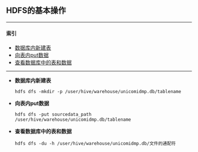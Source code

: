 ## HDFS的基本操作

---
#### 索引
- [数据库内新建表](#数据库内新建表) 
- [向表内put数据](#向表内put数据)
- [查看数据库中的表和数据](#查看数据库中的表和数据)  
---


- <span id = 数据库内新建表>**数据库内新建表**</span>

    ```
    hdfs dfs -mkdir -p /user/hive/warehouse/unicomidmp.db/tablename
    ```

- <span id = 向表内put数据>**向表内put数据**</span>
    ```
    hdfs dfs -put sourcedata_path /user/hive/warehouse/unicomidmp.db/tablename
    ```

- <span id = 查看数据库中的表和数据>**查看数据库中的表和数据**</span>
    ```
    hdfs dfs -du -h /user/hive/warehouse/unicomidmp.db/文件的通配符
    ```